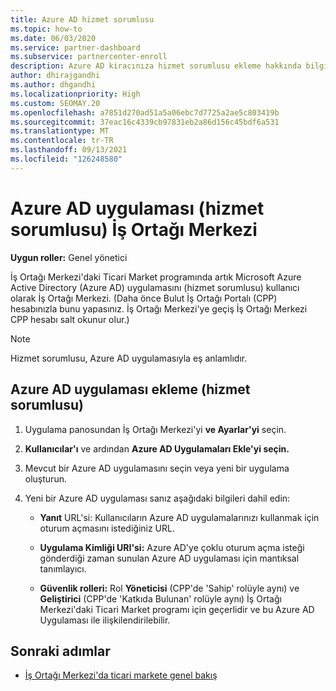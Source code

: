 ```yaml
---
title: Azure AD hizmet sorumlusu
ms.topic: how-to
ms.date: 06/03/2020
ms.service: partner-dashboard
ms.subservice: partnercenter-enroll
description: Azure AD kiracınıza hizmet sorumlusu ekleme hakkında bilgi edinin. Bunun için azure ad uygulaması (hizmet sorumlusu) İş Ortağı Merkezi.
author: dhirajgandhi
ms.author: dhgandhi
ms.localizationpriority: High
ms.custom: SEOMAY.20
ms.openlocfilehash: a7851d270ad51a5a06ebc7d7725a2ae5c803419b
ms.sourcegitcommit: 37eac16c4339cb97831eb2a86d156c45bdf6a531
ms.translationtype: MT
ms.contentlocale: tr-TR
ms.lasthandoff: 09/13/2021
ms.locfileid: "126248580"
---
```

# <a name="add-an-azure-ad-application-service-principal-in-partner-center"></a>Azure AD uygulaması (hizmet sorumlusu) İş Ortağı Merkezi

**Uygun roller:** Genel yönetici

İş Ortağı Merkezi'daki Ticari Market programında artık Microsoft Azure Active Directory (Azure AD) uygulamasını (hizmet sorumlusu) kullanıcı olarak İş Ortağı Merkezi. (Daha önce Bulut İş Ortağı Portalı (CPP) hesabınızla bunu yapasınız. İş Ortağı Merkezi'ye geçiş İş Ortağı Merkezi CPP hesabı salt okunur olur.)
 
>[!Note] 
>Hizmet sorumlusu, Azure AD uygulamasıyla eş anlamlıdır.

## <a name="add-an-azure-ad-application-service-principal"></a>Azure AD uygulaması ekleme (hizmet sorumlusu)

1. Uygulama panosundan İş Ortağı Merkezi'yi **ve Ayarlar'yi** seçin.

2. **Kullanıcılar'ı** ve ardından **Azure AD Uygulamaları Ekle'yi seçin.**

3. Mevcut bir Azure AD uygulamasını seçin veya yeni bir uygulama oluşturun.

4. Yeni bir Azure AD uygulaması sanız aşağıdaki bilgileri dahil edin:  

   - **Yanıt** URL'si: Kullanıcıların Azure AD uygulamalarınızı kullanmak için oturum açmasını istediğiniz URL.

   - **Uygulama Kimliği URI'si:** Azure AD'ye çoklu oturum açma isteği gönderdiği zaman sunulan Azure AD uygulaması için mantıksal tanımlayıcı.

   - **Güvenlik rolleri:** Rol **Yöneticisi** (CPP'de 'Sahip' rolüyle aynı) ve **Geliştirici** (CPP'de 'Katkıda Bulunan' rolüyle aynı) İş Ortağı Merkezi'daki Ticari Market programı için geçerlidir ve bu Azure AD Uygulaması ile ilişkilendirilebilir.  

## <a name="next-steps"></a>Sonraki adımlar

- [İş Ortağı Merkezi'da ticari markete genel bakış](csp-commercial-marketplace-overview.md)
